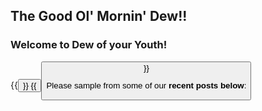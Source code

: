 ## The Good Ol' Mornin' Dew!!

### Welcome to Dew of your Youth!

{{<button type="btn-primary" link="/subscribe" text="Subscribe to DOYY Newsletter">}} {{<button type="btn-secondary" link="/support" text="Buy Me A Coffee">}}

Please sample from some of our **recent posts below**:
